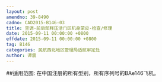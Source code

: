 ```yaml
---
layout: post
amendno: 39-8490
cadno: CAD2015-B146-03
title: 空调-前后部释压活门区机身蒙皮-检查/修理
date: 2015-09-11 00:00:00 +0800
effdate: 2015-09-11 00:00:00 +0800
tag: B146
categories: 民航西北地区管理局适航审定处
author: 谭震
---
```


##适用范围:
在中国注册的所有型别，所有序列号的BAe146飞机。

